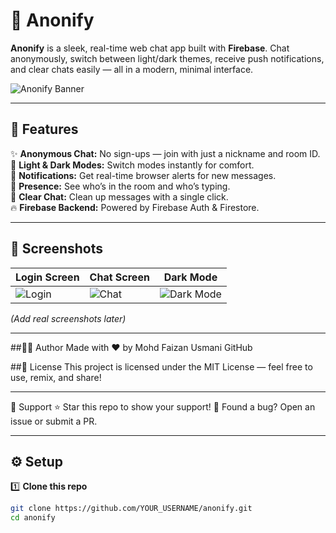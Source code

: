 # 💬 Anonify

**Anonify** is a sleek, real-time web chat app built with **Firebase**. Chat anonymously, switch between light/dark themes, receive push notifications, and clear chats easily — all in a modern, minimal interface.

![Anonify Banner](https://via.placeholder.com/1000x250.png?text=Anonify+Chat+App) <!-- Replace with your own banner if you have one -->

---

## 🚀 Features

✨ **Anonymous Chat:** No sign-ups — join with just a nickname and room ID.  
🎨 **Light & Dark Modes:** Switch modes instantly for comfort.  
🔔 **Notifications:** Get real-time browser alerts for new messages.  
👥 **Presence:** See who’s in the room and who’s typing.  
🧹 **Clear Chat:** Clean up messages with a single click.  
🔥 **Firebase Backend:** Powered by Firebase Auth & Firestore.  

---

## 📸 Screenshots

| Login Screen | Chat Screen | Dark Mode |
|--------------|--------------|-----------|
| ![Login](https://via.placeholder.com/300x600?text=Login+Screen) | ![Chat](https://via.placeholder.com/300x600?text=Chat+Screen) | ![Dark Mode](https://via.placeholder.com/300x600?text=Dark+Mode) |

*(Add real screenshots later)*

---

##🧑‍💻 Author
Made with ❤️ by Mohd Faizan Usmani
GitHub

##📄 License
This project is licensed under the MIT License — feel free to use, remix, and share!

---

🙌 Support
⭐️ Star this repo to show your support!
🐞 Found a bug? Open an issue or submit a PR.

---

## ⚙️ Setup

1️⃣ **Clone this repo**
```bash
git clone https://github.com/YOUR_USERNAME/anonify.git
cd anonify



